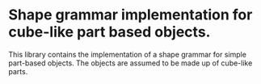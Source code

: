 # Shape grammar implementation for cube-like part based objects.
This library contains the implementation of a shape grammar for simple part-based
objects. The objects are assumed to be made up of cube-like parts.
